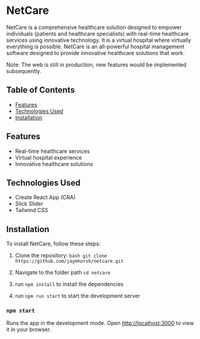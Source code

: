 # NetCare

NetCare is a comprehensive healthcare solution designed to empower individuals (patients and healthcare specialists) with real-time healthcare services using innovative technology. It is a virtual hospital where virtually everything is possible. NetCare is an all-powerful hospital management software designed to provide innovative healthcare solutions that work.

Note: The web is still in production, new features would be implemented subsequently.

## Table of Contents
- [Features](#features)
- [Technologies Used](#technologies-used)
- [Installation](#installation)

## Features

- Real-time healthcare services
- Virtual hospital experience
- Innovative healthcare solutions

## Technologies Used

- Create React App (CRA)
- Slick Slider
- Tailwind CSS

## Installation

To install NetCare, follow these steps:

1. Clone the repository:
 ```bash git clone https://github.com/jaymhorsh/netcare.git ```

2. Navigate to the folder path `cd netcare`
3. run `npm install` to install the dependencies
4. run `npm run start` to start the development server

   
### `npm start`
Runs the app in the development mode.
Open [http://localhost:3000](http://localhost:3000) to view it in your browser.








